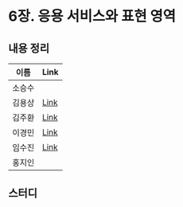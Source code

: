# 6장. 응용 서비스와 표현 영역

## 내용 정리

|  이름   | Link  |
|:-----:|:------|
|  소승수  |       |
|  김용상  | [Link](https://sturdy-rainstorm-a1c.notion.site/DDD-6-c02ae5b32f304a59b829494c5638f0a0?pvs=4)     | 
|  김주환  | [Link](https://velog.io/@happyjamy/DDD-6장.-응용-서비스와-표현-영역)     |
|  이경민  | [Link](https://velog.io/@tidavid1/DDD-START-6%EC%9E%A5-%EC%9D%91%EC%9A%A9-%EC%84%9C%EB%B9%84%EC%8A%A4%EC%99%80-%ED%91%9C%ED%98%84-%EC%98%81%EC%97%AD) |
|  임수진  | [Link](https://blog.naver.com/sjlim1999/223289542169)      |
|  홍지인  |       |

## 스터디
> 
